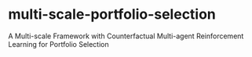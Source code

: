 # multi-scale-portfolio-selection
A Multi-scale Framework with Counterfactual Multi-agent Reinforcement Learning for Portfolio Selection

